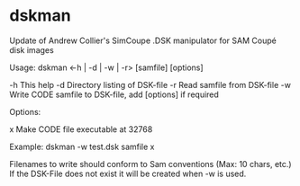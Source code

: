# dskman
Update of Andrew Collier's SimCoupe .DSK manipulator for SAM Coupé disk images


Usage: dskman <-h | -d | -w | -r> <DSK-file> [samfile] [options]

  -h  This help
  -d  Directory listing of DSK-file
  -r  Read samfile from DSK-file
  -w  Write CODE samfile to DSK-file, add [options] if required

Options:

   x  Make CODE file executable at 32768

Example: dskman -w test.dsk samfile x

Filenames to write should conform to Sam conventions (Max: 10 chars, etc.)
If the DSK-File does not exist it will be created when -w is used.
